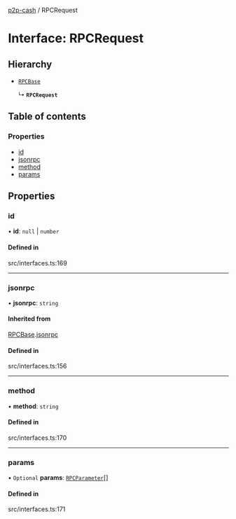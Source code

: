 [p2p-cash](../README.md) / RPCRequest

# Interface: RPCRequest

## Hierarchy

- [`RPCBase`](RPCBase.md)

  ↳ **`RPCRequest`**

## Table of contents

### Properties

- [id](RPCRequest.md#id)
- [jsonrpc](RPCRequest.md#jsonrpc)
- [method](RPCRequest.md#method)
- [params](RPCRequest.md#params)

## Properties

### id

• **id**: ``null`` \| `number`

#### Defined in

src/interfaces.ts:169

___

### jsonrpc

• **jsonrpc**: `string`

#### Inherited from

[RPCBase](RPCBase.md).[jsonrpc](RPCBase.md#jsonrpc)

#### Defined in

src/interfaces.ts:156

___

### method

• **method**: `string`

#### Defined in

src/interfaces.ts:170

___

### params

• `Optional` **params**: [`RPCParameter`](../README.md#rpcparameter)[]

#### Defined in

src/interfaces.ts:171
